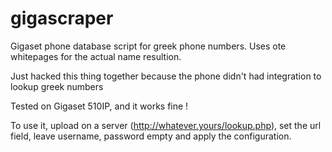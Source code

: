 gigascraper
===========

Gigaset phone database script for greek phone numbers. 
Uses ote whitepages for the actual name resultion. 

Just hacked this thing together because the phone didn't had integration
to lookup greek numbers

Tested on Gigaset 510IP, and it works fine !

To use it, upload on a server (http://whatever.yours/lookup.php), set the url field, leave username,
password empty and apply the configuration.
